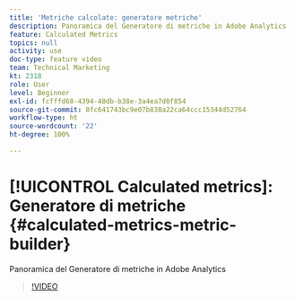 ```yaml
---
title: 'Metriche calcolate: generatore metriche'
description: Panoramica del Generatore di metriche in Adobe Analytics
feature: Calculated Metrics
topics: null
activity: use
doc-type: feature video
team: Technical Marketing
kt: 2318
role: User
level: Beginner
exl-id: fcfffd68-4394-48db-b38e-3a4ea7d0f854
source-git-commit: 8fc641743bc9e07b838a22ca64ccc15344d52764
workflow-type: ht
source-wordcount: '22'
ht-degree: 100%

---
```


# [!UICONTROL Calculated metrics]: Generatore di metriche {#calculated-metrics-metric-builder}

Panoramica del Generatore di metriche in Adobe Analytics

>[!VIDEO](https://video.tv.adobe.com/v/25411/?quality=12&learn=on)

